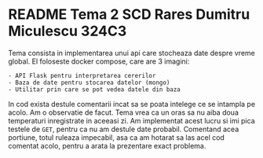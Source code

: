 # README Tema 2 SCD Rares Dumitru Miculescu 324C3

Tema consista in implementarea unui api care stocheaza date despre vreme global. El foloseste docker compose, care are 3 imagini:

    - API Flask pentru interpretarea cererilor
    - Baza de date pentru stocarea datelor (mongo)
    - Utilitar prin care se pot vedea datele din baza

In cod exista destule comentarii incat sa se poata intelege ce se intampla pe acolo.
Am o observatie de facut. Tema vrea ca un oras sa nu aiba doua temperaturi inregistrate in aceeasi zi. Am implementat acest lucru si imi pica testele de `GET`, pentru ca nu am destule date probabil. Comentand acea portiune, totul ruleaza impecabil, asa ca am hotarat sa las acel cod comentat acolo, pentru a arata la prezentare exact problema.
